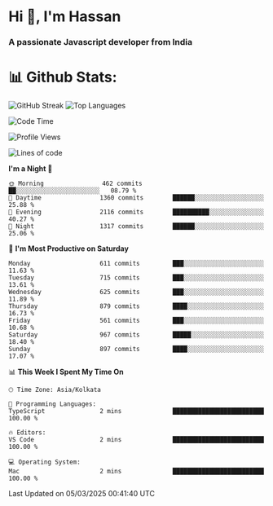 # Hi 👋, I'm Hassan
### A passionate Javascript developer from India


# 📊 Github Stats:
![GitHub Streak](https://github-readme-streak-stats.herokuapp.com/?user=codeblooded47&theme=dracula&hide_border=false)
![Top Languages](https://github-readme-stats.vercel.app/api/top-langs/?username=codeblooded47&layout=compact&theme=dracula)



<!--START_SECTION:waka-->
![Code Time](http://img.shields.io/badge/Code%20Time-883%20hrs%201%20min-blue)

![Profile Views](http://img.shields.io/badge/Profile%20Views-0-blue)

![Lines of code](https://img.shields.io/badge/From%20Hello%20World%20I%27ve%20Written-24.2%20million%20lines%20of%20code-blue)

**I'm a Night 🦉** 

```text
🌞 Morning                462 commits         ██░░░░░░░░░░░░░░░░░░░░░░░   08.79 % 
🌆 Daytime                1360 commits        ██████░░░░░░░░░░░░░░░░░░░   25.88 % 
🌃 Evening                2116 commits        ██████████░░░░░░░░░░░░░░░   40.27 % 
🌙 Night                  1317 commits        ██████░░░░░░░░░░░░░░░░░░░   25.06 % 
```
📅 **I'm Most Productive on Saturday** 

```text
Monday                   611 commits         ███░░░░░░░░░░░░░░░░░░░░░░   11.63 % 
Tuesday                  715 commits         ███░░░░░░░░░░░░░░░░░░░░░░   13.61 % 
Wednesday                625 commits         ███░░░░░░░░░░░░░░░░░░░░░░   11.89 % 
Thursday                 879 commits         ████░░░░░░░░░░░░░░░░░░░░░   16.73 % 
Friday                   561 commits         ███░░░░░░░░░░░░░░░░░░░░░░   10.68 % 
Saturday                 967 commits         █████░░░░░░░░░░░░░░░░░░░░   18.40 % 
Sunday                   897 commits         ████░░░░░░░░░░░░░░░░░░░░░   17.07 % 
```


📊 **This Week I Spent My Time On** 

```text
🕑︎ Time Zone: Asia/Kolkata

💬 Programming Languages: 
TypeScript               2 mins              █████████████████████████   100.00 % 

🔥 Editors: 
VS Code                  2 mins              █████████████████████████   100.00 % 

💻 Operating System: 
Mac                      2 mins              █████████████████████████   100.00 % 
```


 Last Updated on 05/03/2025 00:41:40 UTC
<!--END_SECTION:waka-->


